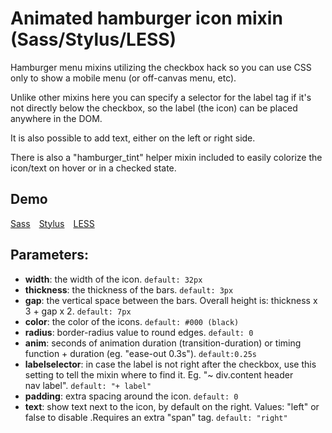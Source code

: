 # Animated hamburger icon mixin (Sass/Stylus/LESS)

Hamburger menu mixins utilizing the checkbox hack so you can use CSS only to show a mobile menu (or off-canvas menu, etc).

Unlike other mixins here you can specify a selector for the label tag if it's not directly below the checkbox, so the label (the icon) can be placed anywhere in the DOM.

It is also possible to add text, either on the left or right side.

There is also a "hamburger_tint" helper mixin included to easily colorize the icon/text on hover or in a checked state.


## Demo

[Sass](https://codepen.io/rolandtoth/pen/LypvrV?editors=1100) [Stylus](https://codepen.io/rolandtoth/pen/rzYPKK?editors=1100) [LESS](https://codepen.io/rolandtoth/pen/qXpoMd?editors=1100)


 ## Parameters:

- **width**: the width of the icon. `default: 32px`
- **thickness**: the thickness of the bars. `default: 3px`
- **gap**: the vertical space between the bars. Overall height is: thickness x 3 + gap x 2. `default: 7px`
- **color**: the color of the icons. `default: #000 (black)`
- **radius**: border-radius value to round edges. `default: 0`
- **anim**: seconds of animation duration (transition-duration) or timing function + duration (eg. "ease-out 0.3s"). `default:0.25s`
- **labelselector**: in case the label is not right after the checkbox, use this setting to tell the mixin where to find it. Eg. "~ div.content header nav label". `default: "+ label"`
- **padding**: extra spacing around the icon. `default: 0`
- **text**: show text next to the icon, by default on the right. Values: "left" or false to disable .Requires an extra "span" tag. `default: "right"`
